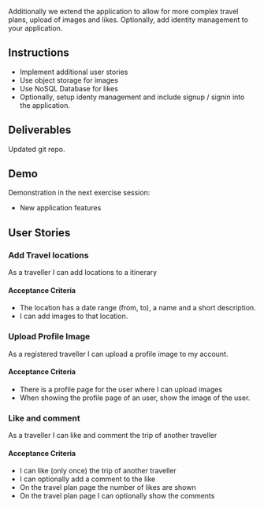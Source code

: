 Additionally we extend the application to allow for more complex travel plans, upload of images and likes.
Optionally, add identity management to your application.


## Instructions

* Implement additional user stories
* Use object storage for images
* Use NoSQL Database for likes
* Optionally, setup identy management and include signup / signin into the application.

## Deliverables
Updated git repo.

## Demo
Demonstration in the next exercise session:
* New application features

## User Stories

### Add Travel locations

As a traveller I can add locations to a itinerary

#### Acceptance Criteria
* The location has a date range (from, to), a name and a short description.
* I can add images to that location.

### Upload Profile Image

As a registered traveller I can upload a profile image to my account.

#### Acceptance Criteria
* There is a profile page for the user where I can upload images
* When showing the profile page of an user, show the image of the user.

### Like and comment

As a traveller I can like and comment the trip of another traveller

#### Acceptance Criteria
* I can like (only once) the trip of another traveller
* I can optionally add a comment to the like
* On the travel plan page the number of likes are shown
* On the travel plan page I can optionally show the comments
